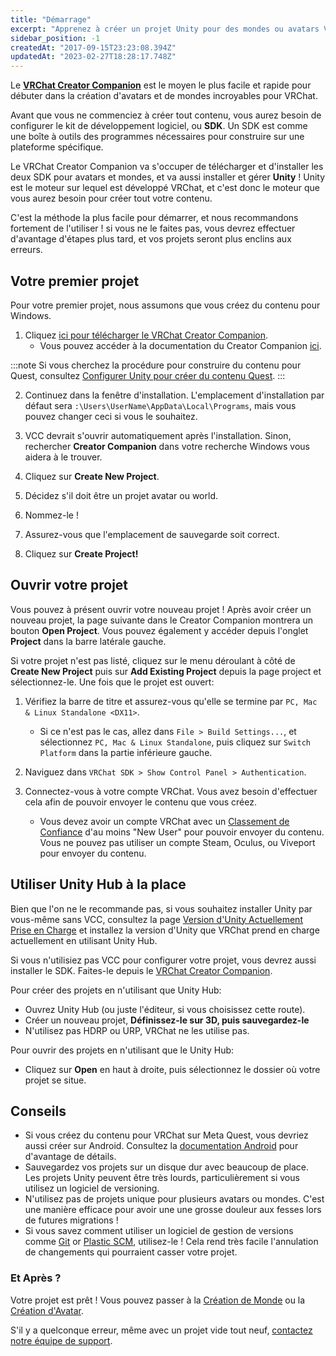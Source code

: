 ```yaml
---
title: "Démarrage"
excerpt: "Apprenez à créer un projet Unity pour des mondes ou avatars VRChat."
sidebar_position: -1
createdAt: "2017-09-15T23:23:08.394Z"
updatedAt: "2023-02-27T18:28:17.748Z"
---
```


Le **[VRChat Creator Companion](https://vcc.docs.vrchat.com/)** est le moyen le plus facile et rapide pour débuter dans la création d'avatars et de mondes incroyables pour VRChat.

Avant que vous ne commenciez à créer tout contenu, vous aurez besoin de configurer le kit de développement logiciel, ou **SDK**. Un SDK est comme une boîte à outils des programmes nécessaires pour construire sur une plateforme spécifique.

Le VRChat Creator Companion va s'occuper de télécharger et d'installer les deux SDK pour avatars et mondes, et va aussi installer et gérer **Unity** ! Unity est le moteur sur lequel est développé VRChat, et c'est donc le moteur que vous aurez besoin pour créer tout votre contenu.

C'est la méthode la plus facile pour démarrer, et nous recommandons fortement de l'utiliser ! si vous ne le faites pas, vous devrez effectuer d'avantage d'étapes plus tard, et vos projets seront plus enclins aux erreurs.

## Votre premier projet
Pour votre premier projet, nous assumons que vous créez du contenu pour Windows.

1. Cliquez [ici pour télécharger le VRChat Creator Companion](https://vrchat.com/download/vcc).
    - Vous pouvez accéder à la documentation du Creator Companion [ici](https://vcc.docs.vrchat.com/). 

:::note
Si vous cherchez la procédure pour construire du contenu pour Quest, consultez [Configurer Unity pour créer du contenu Quest](/platforms/android/setting-up-unity-for-creating-quest-content).
:::

2. Continuez dans la fenêtre d'installation. L'emplacement d'installation par défaut sera `:\Users\UserName\AppData\Local\Programs`, mais vous pouvez changer ceci si vous le souhaitez.

3. VCC devrait s'ouvrir automatiquement après l'installation. Sinon, rechercher **Creator Companion** dans votre recherche Windows vous aidera à le trouver.

4. Cliquez sur **Create New Project**.

5. Décidez s'il doit être un projet avatar ou world.

6. Nommez-le !

7. Assurez-vous que l'emplacement de sauvegarde soit correct.

8. Cliquez sur **Create Project!**

## Ouvrir votre projet

Vous pouvez à présent ouvrir votre nouveau projet ! Après avoir créer un nouveau projet, la page suivante dans le Creator Companion montrera un bouton **Open Project**. Vous pouvez également y accéder depuis l'onglet **Project** dans la barre latérale gauche.

Si votre projet n'est pas listé, cliquez sur le menu déroulant à côté de **Create New Project** puis sur **Add Existing Project** depuis la page project et sélectionnez-le. Une fois que le projet est ouvert:

1. Vérifiez la barre de titre et assurez-vous qu'elle se termine par `PC, Mac & Linux Standalone <DX11>`.
    - Si ce n'est pas le cas, allez dans `File > Build Settings...`, et sélectionnez `PC, Mac & Linux Standalone`, puis cliquez sur `Switch Platform` dans la partie inférieure gauche.

2. Naviguez dans `VRChat SDK > Show Control Panel > Authentication`.

3. Connectez-vous à votre compte VRChat. Vous avez besoin d'effectuer cela afin de pouvoir envoyer le contenu que vous créez.
    - Vous devez avoir un compte VRChat avec un [Classement de Confiance](https://docs.vrchat.com/docs/vrchat-safety-and-trust-system) d'au moins "New User" pour pouvoir envoyer du contenu. Vous ne pouvez pas utiliser un compte Steam, Oculus, ou Viveport pour envoyer du contenu.

## Utiliser Unity Hub à la place

Bien que l'on ne le recommande pas, si vous souhaitez installer Unity par vous-même sans VCC, consultez la page [Version d'Unity Actuellement Prise en Charge](/sdk/upgrade/current-unity-version) et installez la version d'Unity que VRChat prend en charge actuellement en utilisant Unity Hub.


Si vous n'utilisiez pas VCC pour configurer votre projet, vous devrez aussi installer le SDK. Faites-le depuis le [VRChat Creator Companion](https://vcc.docs.vrchat.com/guides/getting-started).

Pour créer des projets en n'utilisant que Unity Hub:
* Ouvrez Unity Hub (ou juste l'éditeur, si vous choisissez cette route).
* Créer un nouveau projet, **Définissez-le sur 3D, puis sauvegardez-le**
* N'utilisez pas HDRP ou URP, VRChat ne les utilise pas.

Pour ouvrir des projets en n'utilisant que le Unity Hub:
* Cliquez sur **Open** en haut à droite, puis sélectionnez le dossier où votre projet se situe.

## Conseils

* Si vous créez du contenu pour VRChat sur Meta Quest, vous devriez aussi créer sur Android. Consultez la [documentation Android](/platforms/android/index.md) pour d'avantage de détails.
* Sauvegardez vos projets sur un disque dur avec beaucoup de place. Les projets Unity peuvent être très lourds, particulièrement si vous utilisez un logiciel de versioning.
* N'utilisez pas de projets unique pour plusieurs avatars ou mondes. C'est une manière efficace pour avoir une une grosse douleur aux fesses lors de futures migrations !
* Si vous savez comment utiliser un logiciel de gestion de versions comme [Git](https://git-scm.com/) or [Plastic SCM](https://www.plasticscm.com/), utilisez-le ! Cela rend très facile l'annulation de changements qui pourraient casser votre projet.

### Et Après ?
Votre projet est prêt ! Vous pouvez passer à la [Création de Monde](/worlds) ou la [Création d'Avatar](/avatars).

S'il y a quelconque erreur, même avec un projet vide tout neuf, [contactez notre équipe de support](https://vrch.at/support).